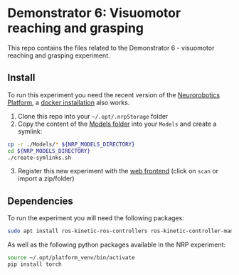 Demonstrator 6: Visuomotor reaching and grasping
================

This repo contains the files related to the Demonstrator 6 - visuomotor reaching and grasping experiment.

Install
--------

To run this experiment you need the recent version of the [Neurorobotics Platform](https://neurorobotics.net/), a [docker installation](https://neurorobotics.net/local_install.html) also works.

1. Clone this repo into your `~/.opt/.nrpStorage` folder
2. Copy the content of the [Models folder](Models/) into your `Models` and create a symlink:
```bash
cp -r ./Models/* ${NRP_MODELS_DIRECTORY}
cd ${NRP_MODELS_DIRECTORY}
./create-symlinks.sh
```
3. Register this new experiment with the [web frontend](http://localhost:9000/#/esv-private) (click on `scan` or import a zip/folder)


Dependencies
--------

To run the experiment you will need the following packages:
```bash
sudo apt install ros-kinetic-ros-controllers ros-kinetic-controller-manager
```

As well as the following python packages available in the NRP experiment:
```bash
source ~/.opt/platform_venv/bin/activate
pip install torch
```
